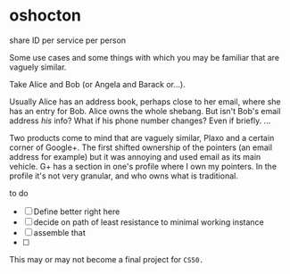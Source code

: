 oshocton
========

share ID per service per person

Some use cases and some things with which you may be familiar that are vaguely similar.

Take Alice and Bob (or Angela and Barack or...).

Usually Alice has an address book, perhaps close to her email, where she has an entry for Bob. Alice owns the whole shebang. But isn't Bob's email address _his_ info? What if his phone number changes? Even if briefly. ...

Two products come to mind that are vaguely similar, Plaxo and a certain corner of Google+. The first shifted ownership of the pointers (an email address for example) but it was annoying and used email as its main vehicle. G+ has a section in one's profile where I own my pointers. In the profile it's not very granular, and who owns what is traditional.

to do

- [ ] Define better right here
- [ ] decide on path of least resistance to minimal working instance
- [ ] assemble that
- [ ]



This may or may not become a final project for `CS50.`

